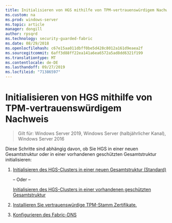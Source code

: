 ```yaml
---
title: Initialisieren von HGS mithilfe von TPM-vertrauenswürdigem Nachweis
ms.custom: na
ms.prod: windows-server
ms.topic: article
manager: dongill
author: rpsqrd
ms.technology: security-guarded-fabric
ms.date: 08/29/2018
ms.openlocfilehash: c67e15aa011dbff0be5d428c8012a161d9eaea2f
ms.sourcegitcommit: 6aff3d88ff22ea141a6ea6572a5ad8dd6321f199
ms.translationtype: MT
ms.contentlocale: de-DE
ms.lasthandoff: 09/27/2019
ms.locfileid: "71386597"
---
```

# <a name="initialize-hgs-using-tpm-trusted-attestation"></a>Initialisieren von HGS mithilfe von TPM-vertrauenswürdigem Nachweis

>Gilt für: Windows Server 2019, Windows Server (halbjährlicher Kanal), Windows Server 2016

Diese Schritte sind abhängig davon, ob Sie HGS in einer neuen Gesamtstruktur oder in einer vorhandenen geschützten Gesamtstruktur initialisieren:

1. [Initialisieren des HGS-Clusters in einer neuen Gesamtstruktur (Standard)](guarded-fabric-initialize-hgs-tpm-mode-default.md)

   – Oder –

   [Initialisieren des HGS-Clusters in einer vorhandenen geschützten Gesamtstruktur](guarded-fabric-initialize-hgs-tpm-mode-bastion.md)

2. [Installieren Sie vertrauenswürdige TPM-Stamm Zertifikate.](guarded-fabric-install-trusted-tpm-root-certificates.md)   
3. [Konfigurieren des Fabric-DNS](guarded-fabric-configuring-fabric-dns.md)

